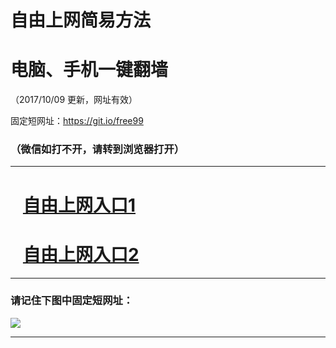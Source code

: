 ﻿# 自由上网简易方法

# 电脑、手机一键翻墙

（2017/10/09 更新，网址有效）

固定短网址：https://git.io/free99

### （微信如打不开，请转到浏览器打开）


***





# &nbsp;&nbsp; <a href="http://ft265075798.fwq-tz-1001.info/fwqtz01.html?t=100900110125 " target="_blank">自由上网入口1</a>
# &nbsp;&nbsp; <a href="http://ft1301722676.fwq-tz-1002.info/fwqtz02.html?t=100900129480 " target="_blank">自由上网入口2</a>
***

### 请记住下图中固定短网址：

<img src="https://s3-us-west-2.amazonaws.com/fwq-1001/yjfq-20170905okok.png" /> 


***


